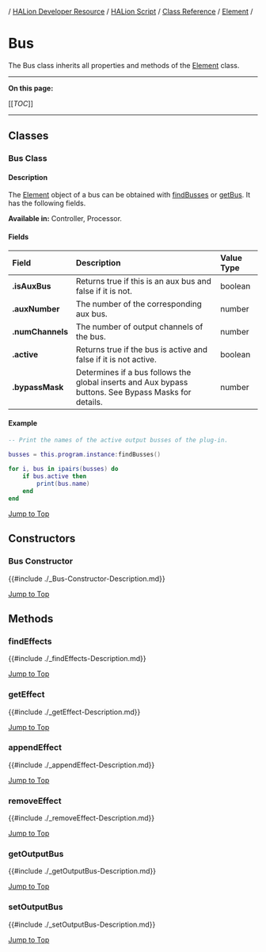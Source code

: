 / [HALion Developer Resource](../../HALion-Developer-Resource.md) / [HALion Script](./HALion-Script.md) / [Class Reference](./Class-Reference.md) / [Element](./Element.md) /

# Bus

The Bus class inherits all properties and methods of the [Element](./Element.md) class.

---

**On this page:**

[[_TOC_]]

---

## Classes

### Bus Class

#### Description

The [Element](./Element.md) object of a bus can be obtained with [findBusses](./findBusses.md) or [getBus](./getBus.md). It has the following fields.

**Available in:** Controller, Processor.

#### Fields

|Field|Description|Value Type|
|:-|:-|:-|
|**.isAuxBus**|Returns true if this is an aux bus and false if it is not.|boolean|
|**.auxNumber**|The number of the corresponding aux bus.|number|
|**.numChannels**|The number of output channels of the bus.|number|
|**.active**|Returns true if the bus is active and false if it is not active.|boolean|
|**.bypassMask**|Determines if a bus follows the global inserts and Aux bypass buttons. See Bypass Masks for details.|number|

#### Example

```lua
-- Print the names of the active output busses of the plug-in.

busses = this.program.instance:findBusses()
 
for i, bus in ipairs(busses) do
    if bus.active then
        print(bus.name)
    end
end
```

[Jump to Top ](#bus)

## Constructors

### Bus Constructor

{{#include ./_Bus-Constructor-Description.md}}

[Jump to Top ](#bus)

## Methods

### findEffects

{{#include ./_findEffects-Description.md}}

[Jump to Top ](#bus)

### getEffect

{{#include ./_getEffect-Description.md}}

[Jump to Top ](#bus)

### appendEffect

{{#include ./_appendEffect-Description.md}}

[Jump to Top ](#bus)

### removeEffect

{{#include ./_removeEffect-Description.md}}

[Jump to Top ](#bus)

### getOutputBus

{{#include ./_getOutputBus-Description.md}}

[Jump to Top ](#bus)

### setOutputBus

{{#include ./_setOutputBus-Description.md}}

[Jump to Top ](#bus)
